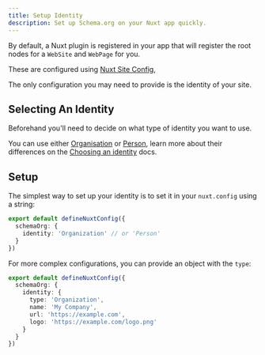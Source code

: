 ```yaml
---
title: Setup Identity
description: Set up Schema.org on your Nuxt app quickly.
---
```


By default, a Nuxt plugin is registered in your app that will register the root nodes for a
`WebSite` and `WebPage` for you.

These are configured using [Nuxt Site Config](/site-config/getting-started/how-it-works),

The only configuration you may need to provide is the identity of your site.

## Selecting An Identity

Beforehand you'll need to decide on what type of identity you want to use.

You can use either [Organisation](https://unhead.unjs.io/schema-org/recipes/identity#organization) or [Person](https://unhead.unjs.io/schema-org/recipes/identity#person), learn
more about their differences on the [Choosing an identity](https://unhead.unjs.io/schema-org/recipes/identity) docs.

## Setup

The simplest way to set up your identity is to set it in your `nuxt.config` using a string:

```ts [nuxt.config.ts]
export default defineNuxtConfig({
  schemaOrg: {
    identity: 'Organization' // or 'Person'
  }
})
```

For more complex configurations, you can provide an object with the `type`:

```ts [nuxt.config.ts]
export default defineNuxtConfig({
  schemaOrg: {
    identity: {
      type: 'Organization',
      name: 'My Company',
      url: 'https://example.com',
      logo: 'https://example.com/logo.png'
    }
  }
})
```
